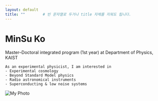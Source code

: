 ```yaml
---
layout: default
title: ""        # 빈 문자열로 두거나 title 자체를 지워도 됩니다.
---
```


# MinSu Ko

<div class="about-container">
  <div class="about-text" markdown="1">
    Master–Doctoral integrated program (1st year) at  
    Department of Physics, KAIST  

    As an experimental physicist, I am interested in
    - Experimental cosmology
    - Beyond Standard Model physics
    - Radio astronomical instruments
    - Superconducting & low noise systems
  </div>

  <div class="about-image">
    <img src="{{ '/assets/gallery/mypic.jpg' | relative_url }}" alt="My Photo" />
  </div>
</div>
